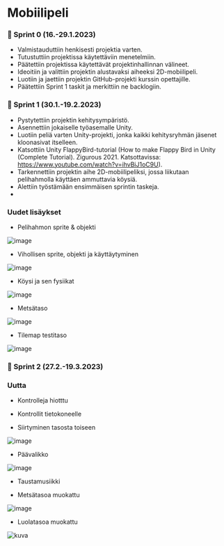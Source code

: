 # Mobiilipeli

### :date: Sprint 0 (16.-29.1.2023)

* Valmistauduttiin henkisesti projektia varten.  
* Tutustuttiin projektissa käytettäviin menetelmiin.  
* Päätettiin projektissa käytettävät projektinhallinnan välineet.  
* Ideoitiin ja valittiin projektin alustavaksi aiheeksi 2D-mobiilipeli.
* Luotiin ja jaettiin projektin GitHub-projekti kurssin opettajille.  
* Päätettiin Sprint 1 taskit ja merkittiin ne backlogiin.  

### :date: Sprint 1 (30.1.-19.2.2023)

* Pystytettiin projektin kehitysympäristö.  
* Asennettiin jokaiselle työasemalle Unity.    
* Luotiin peliä varten Unity-projekti, jonka kaikki kehitysryhmän jäsenet kloonasivat itselleen. 
* Katsottiin Unity FlappyBird-tutorial (How to make Flappy Bird in Unity (Complete Tutorial). Zigurous 2021. Katsottavissa: https://www.youtube.com/watch?v=ihvBiJ1oC9U).    
* Tarkennettiin projektin aihe 2D-mobiilipeliksi, jossa liikutaan pelihahmolla käyttäen ammuttavia köysiä.  
* Alettiin työstämään ensimmäisen sprintin taskeja.
* 

### Uudet lisäykset  

* Pelihahmon sprite & objekti


![image](https://user-images.githubusercontent.com/90974678/219305226-7b12dd65-f9f0-4a31-902f-3ac7dc399ccc.png)


* Vihollisen sprite, objekti ja käyttäytyminen  

![image](https://user-images.githubusercontent.com/90974678/219303783-62248758-e56d-43a9-b17f-401ee0622d0a.png)  


* Köysi ja sen fysiikat  

![image](https://user-images.githubusercontent.com/90974678/219304140-8568f118-934c-433d-bc21-bdb2a901215e.png)

* Metsätaso  

![image](https://user-images.githubusercontent.com/90974678/219304316-fc4fbb46-858c-463d-93a1-e90abb57b8ee.png)

* Tilemap testitaso  

![image](https://user-images.githubusercontent.com/90974678/219310207-51b4a1b3-7ed1-4a0e-9938-e6a31be3432e.png)

 
 ### :date: Sprint 2 (27.2.-19.3.2023)

 ### Uutta
 
 * Kontrolleja hiotttu 
   
 * Kontrollit tietokoneelle
   
 * Siirtyminen tasosta toiseen
 
 ![image](https://user-images.githubusercontent.com/10772727/225335785-cf918312-9203-4e13-af0c-380e3c9be5ec.png)
   
 * Päävalikko

 ![image](https://user-images.githubusercontent.com/10772727/225338197-4d7fb3b5-60a7-47cd-9010-533ca2a88bf1.png)
   
 * Taustamusiikki  
 
 * Metsätasoa muokattu
   
 ![image](https://user-images.githubusercontent.com/112946898/225322356-7ca96e62-d852-46a3-911e-55630a565fdf.png)
 
 * Luolatasoa muokattu

![kuva](https://user-images.githubusercontent.com/105205141/225333388-58a1b9a6-2fd4-47e2-8643-547e9efd4d8b.png)


